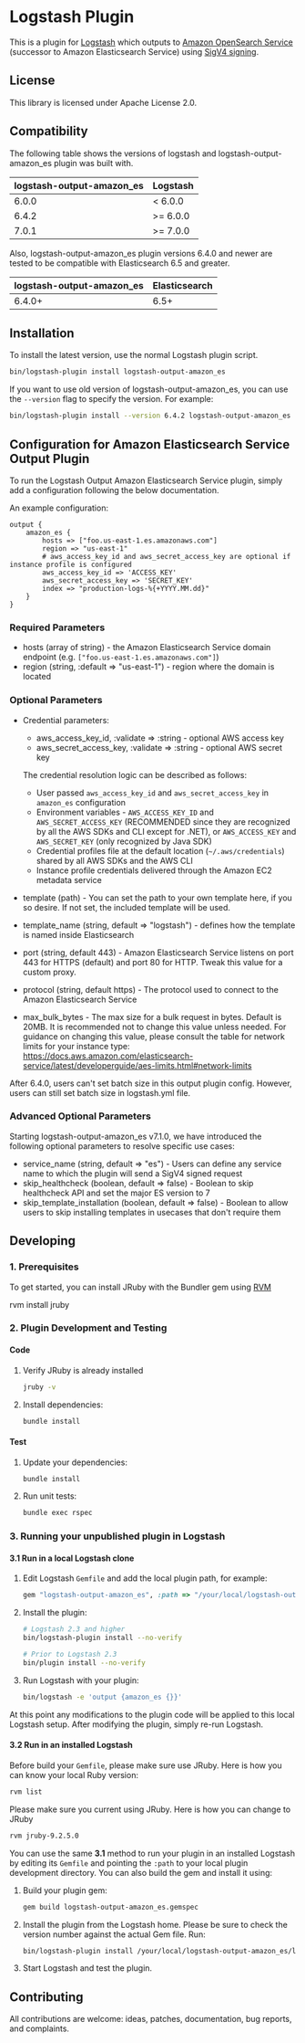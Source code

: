 # Logstash Plugin

This is a plugin for [Logstash](https://github.com/elastic/logstash) which outputs
to [Amazon OpenSearch Service](https://aws.amazon.com/opensearch-service/) 
(successor to Amazon Elasticsearch Service) using
[SigV4 signing](https://docs.aws.amazon.com/general/latest/gr/signature-version-4.html).

## License

This library is licensed under Apache License 2.0.

## Compatibility

The following table shows the versions of logstash and logstash-output-amazon_es plugin was built with.

| logstash-output-amazon_es | Logstash |
|---------------------------|----------|
| 6.0.0                     | < 6.0.0  |
| 6.4.2                     | >= 6.0.0 |
| 7.0.1                     | >= 7.0.0 |


Also, logstash-output-amazon_es plugin versions 6.4.0 and newer are tested to be compatible with Elasticsearch 6.5 and greater. 

|  logstash-output-amazon_es | Elasticsearch |
| ------------- |----------|
| 6.4.0+  | 6.5+     |


## Installation

To install the latest version, use the normal Logstash plugin script.

```sh
bin/logstash-plugin install logstash-output-amazon_es
```

If you want to use old version of logstash-output-amazon_es, you can use the `--version`
flag to specify the version. For example:

```sh
bin/logstash-plugin install --version 6.4.2 logstash-output-amazon_es
```




## Configuration for Amazon Elasticsearch Service Output Plugin

To run the Logstash Output Amazon Elasticsearch Service plugin, simply add a configuration following the below documentation.

An example configuration:

```
output {
    amazon_es {
        hosts => ["foo.us-east-1.es.amazonaws.com"]
        region => "us-east-1"
        # aws_access_key_id and aws_secret_access_key are optional if instance profile is configured
        aws_access_key_id => 'ACCESS_KEY'
        aws_secret_access_key => 'SECRET_KEY'
        index => "production-logs-%{+YYYY.MM.dd}"
    }
}
```

### Required Parameters

- hosts (array of string) - the Amazon Elasticsearch Service domain endpoint (e.g. `["foo.us-east-1.es.amazonaws.com"]`)
- region (string, :default => "us-east-1") - region where the domain is located

### Optional Parameters

- Credential parameters:

  * aws_access_key_id, :validate => :string - optional AWS access key
  * aws_secret_access_key, :validate => :string - optional AWS secret key

   The credential resolution logic can be described as follows:

   - User passed `aws_access_key_id` and `aws_secret_access_key` in `amazon_es` configuration
   - Environment variables - `AWS_ACCESS_KEY_ID` and `AWS_SECRET_ACCESS_KEY` (RECOMMENDED since they are recognized by all the AWS SDKs and CLI except for .NET), or `AWS_ACCESS_KEY` and `AWS_SECRET_KEY` (only recognized by Java SDK)
   - Credential profiles file at the default location (`~/.aws/credentials`) shared by all AWS SDKs and the AWS CLI
   - Instance profile credentials delivered through the Amazon EC2 metadata service

- template (path) - You can set the path to your own template here, if you so desire. If not set, the included template will be used.
- template_name (string, default => "logstash") - defines how the template is named inside Elasticsearch
- port (string, default 443) - Amazon Elasticsearch Service listens on port 443 for HTTPS (default) and port 80 for HTTP. Tweak this value for a custom proxy.
- protocol (string, default https) - The protocol used to connect to the Amazon Elasticsearch Service
- max_bulk_bytes - The max size for a bulk request in bytes. Default is 20MB. It is recommended not to change this value unless needed. For guidance on changing this value, please consult the table for network limits for your instance type: https://docs.aws.amazon.com/elasticsearch-service/latest/developerguide/aes-limits.html#network-limits

After 6.4.0, users can't set batch size in this output plugin config. However, users can still set batch size in logstash.yml file.

### Advanced Optional Parameters

Starting logstash-output-amazon_es v7.1.0, we have introduced the following optional parameters to resolve specific use cases:

- service_name (string, default => "es") - Users can define any service name to which the plugin will send a SigV4 signed request
- skip_healthcheck (boolean, default => false) - Boolean to skip healthcheck API and set the major ES version to 7
- skip_template_installation (boolean, default => false) -  Boolean to allow users to skip installing templates in usecases that don't require them

## Developing

### 1. Prerequisites
To get started, you can install JRuby with the Bundler gem using [RVM](https://rvm.io/rvm/install)

rvm install jruby

### 2. Plugin Development and Testing

#### Code

1. Verify JRuby is already installed

   ```sh
   jruby -v
   ```


2. Install dependencies:

   ```sh
   bundle install
   ```

#### Test

1. Update your dependencies:

   ```sh
   bundle install
   ```

2. Run unit tests:

   ```sh
   bundle exec rspec
   ```

### 3. Running your unpublished plugin in Logstash

#### 3.1 Run in a local Logstash clone

1. Edit Logstash `Gemfile` and add the local plugin path, for example:

   ```ruby
   gem "logstash-output-amazon_es", :path => "/your/local/logstash-output-amazon_es"
   ```

2. Install the plugin:

   ```sh
   # Logstash 2.3 and higher
   bin/logstash-plugin install --no-verify

   # Prior to Logstash 2.3
   bin/plugin install --no-verify
   ```

3. Run Logstash with your plugin:

   ```sh
   bin/logstash -e 'output {amazon_es {}}'
   ```

At this point any modifications to the plugin code will be applied to this local Logstash setup. After modifying the plugin, simply re-run Logstash.

#### 3.2 Run in an installed Logstash

Before build your `Gemfile`, please make sure use JRuby. Here is how you can know your local Ruby version:

```sh
rvm list
```

Please make sure you current using JRuby. Here is how you can change to JRuby

```sh
rvm jruby-9.2.5.0
```

You can use the same **3.1** method to run your plugin in an installed Logstash by editing its `Gemfile` and pointing the `:path` to your local plugin development directory. You can also build the gem and install it using:

1. Build your plugin gem:

   ```sh
   gem build logstash-output-amazon_es.gemspec
   ```

2. Install the plugin from the Logstash home. Please be sure to check the version number against the actual Gem file. Run:

   ```sh
   bin/logstash-plugin install /your/local/logstash-output-amazon_es/logstash-output-amazon_es-7.0.1-java.gem
   ```

3. Start Logstash and test the plugin.


## Contributing

All contributions are welcome: ideas, patches, documentation, bug reports, and complaints.
